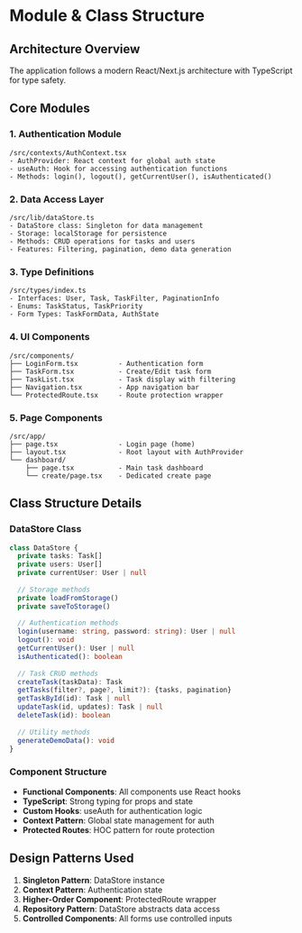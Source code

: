 # Module & Class Structure

## Architecture Overview
The application follows a modern React/Next.js architecture with TypeScript for type safety.

## Core Modules

### 1. Authentication Module
```
/src/contexts/AuthContext.tsx
- AuthProvider: React context for global auth state
- useAuth: Hook for accessing authentication functions
- Methods: login(), logout(), getCurrentUser(), isAuthenticated()
```

### 2. Data Access Layer
```
/src/lib/dataStore.ts
- DataStore class: Singleton for data management
- Storage: localStorage for persistence
- Methods: CRUD operations for tasks and users
- Features: Filtering, pagination, demo data generation
```

### 3. Type Definitions
```
/src/types/index.ts
- Interfaces: User, Task, TaskFilter, PaginationInfo
- Enums: TaskStatus, TaskPriority  
- Form Types: TaskFormData, AuthState
```

### 4. UI Components
```
/src/components/
├── LoginForm.tsx          - Authentication form
├── TaskForm.tsx           - Create/Edit task form  
├── TaskList.tsx           - Task display with filtering
├── Navigation.tsx         - App navigation bar
└── ProtectedRoute.tsx     - Route protection wrapper
```

### 5. Page Components  
```
/src/app/
├── page.tsx               - Login page (home)
├── layout.tsx             - Root layout with AuthProvider
└── dashboard/
    ├── page.tsx           - Main task dashboard
    └── create/page.tsx    - Dedicated create page
```

## Class Structure Details

### DataStore Class
```typescript
class DataStore {
  private tasks: Task[]
  private users: User[]
  private currentUser: User | null
  
  // Storage methods
  private loadFromStorage()
  private saveToStorage()
  
  // Authentication methods  
  login(username: string, password: string): User | null
  logout(): void
  getCurrentUser(): User | null
  isAuthenticated(): boolean
  
  // Task CRUD methods
  createTask(taskData): Task
  getTasks(filter?, page?, limit?): {tasks, pagination}
  getTaskById(id): Task | null
  updateTask(id, updates): Task | null 
  deleteTask(id): boolean
  
  // Utility methods
  generateDemoData(): void
}
```

### Component Structure
- **Functional Components**: All components use React hooks
- **TypeScript**: Strong typing for props and state
- **Custom Hooks**: useAuth for authentication logic
- **Context Pattern**: Global state management for auth
- **Protected Routes**: HOC pattern for route protection

## Design Patterns Used
1. **Singleton Pattern**: DataStore instance
2. **Context Pattern**: Authentication state
3. **Higher-Order Component**: ProtectedRoute wrapper  
4. **Repository Pattern**: DataStore abstracts data access
5. **Controlled Components**: All forms use controlled inputs
